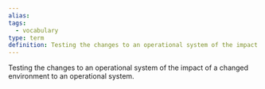 ```yaml
---
alias: 
tags:
  - vocabulary
type: term
definition: Testing the changes to an operational system of the impact of a changed environment to an operational system.
---
```


Testing the changes to an operational system of the impact of a changed environment to an operational system.